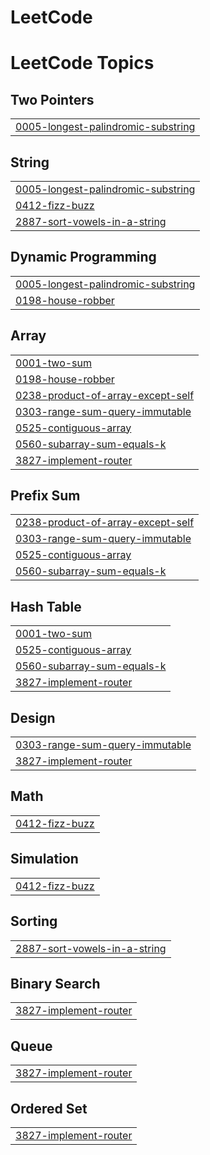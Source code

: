 # LeetCode
<!---LeetCode Topics Start-->
# LeetCode Topics
## Two Pointers
|  |
| ------- |
| [0005-longest-palindromic-substring](https://github.com/vishnukhare/LeetCode/tree/master/0005-longest-palindromic-substring) |
## String
|  |
| ------- |
| [0005-longest-palindromic-substring](https://github.com/vishnukhare/LeetCode/tree/master/0005-longest-palindromic-substring) |
| [0412-fizz-buzz](https://github.com/vishnukhare/LeetCode/tree/master/0412-fizz-buzz) |
| [2887-sort-vowels-in-a-string](https://github.com/vishnukhare/LeetCode/tree/master/2887-sort-vowels-in-a-string) |
## Dynamic Programming
|  |
| ------- |
| [0005-longest-palindromic-substring](https://github.com/vishnukhare/LeetCode/tree/master/0005-longest-palindromic-substring) |
| [0198-house-robber](https://github.com/vishnukhare/LeetCode/tree/master/0198-house-robber) |
## Array
|  |
| ------- |
| [0001-two-sum](https://github.com/vishnukhare/LeetCode/tree/master/0001-two-sum) |
| [0198-house-robber](https://github.com/vishnukhare/LeetCode/tree/master/0198-house-robber) |
| [0238-product-of-array-except-self](https://github.com/vishnukhare/LeetCode/tree/master/0238-product-of-array-except-self) |
| [0303-range-sum-query-immutable](https://github.com/vishnukhare/LeetCode/tree/master/0303-range-sum-query-immutable) |
| [0525-contiguous-array](https://github.com/vishnukhare/LeetCode/tree/master/0525-contiguous-array) |
| [0560-subarray-sum-equals-k](https://github.com/vishnukhare/LeetCode/tree/master/0560-subarray-sum-equals-k) |
| [3827-implement-router](https://github.com/vishnukhare/LeetCode/tree/master/3827-implement-router) |
## Prefix Sum
|  |
| ------- |
| [0238-product-of-array-except-self](https://github.com/vishnukhare/LeetCode/tree/master/0238-product-of-array-except-self) |
| [0303-range-sum-query-immutable](https://github.com/vishnukhare/LeetCode/tree/master/0303-range-sum-query-immutable) |
| [0525-contiguous-array](https://github.com/vishnukhare/LeetCode/tree/master/0525-contiguous-array) |
| [0560-subarray-sum-equals-k](https://github.com/vishnukhare/LeetCode/tree/master/0560-subarray-sum-equals-k) |
## Hash Table
|  |
| ------- |
| [0001-two-sum](https://github.com/vishnukhare/LeetCode/tree/master/0001-two-sum) |
| [0525-contiguous-array](https://github.com/vishnukhare/LeetCode/tree/master/0525-contiguous-array) |
| [0560-subarray-sum-equals-k](https://github.com/vishnukhare/LeetCode/tree/master/0560-subarray-sum-equals-k) |
| [3827-implement-router](https://github.com/vishnukhare/LeetCode/tree/master/3827-implement-router) |
## Design
|  |
| ------- |
| [0303-range-sum-query-immutable](https://github.com/vishnukhare/LeetCode/tree/master/0303-range-sum-query-immutable) |
| [3827-implement-router](https://github.com/vishnukhare/LeetCode/tree/master/3827-implement-router) |
## Math
|  |
| ------- |
| [0412-fizz-buzz](https://github.com/vishnukhare/LeetCode/tree/master/0412-fizz-buzz) |
## Simulation
|  |
| ------- |
| [0412-fizz-buzz](https://github.com/vishnukhare/LeetCode/tree/master/0412-fizz-buzz) |
## Sorting
|  |
| ------- |
| [2887-sort-vowels-in-a-string](https://github.com/vishnukhare/LeetCode/tree/master/2887-sort-vowels-in-a-string) |
## Binary Search
|  |
| ------- |
| [3827-implement-router](https://github.com/vishnukhare/LeetCode/tree/master/3827-implement-router) |
## Queue
|  |
| ------- |
| [3827-implement-router](https://github.com/vishnukhare/LeetCode/tree/master/3827-implement-router) |
## Ordered Set
|  |
| ------- |
| [3827-implement-router](https://github.com/vishnukhare/LeetCode/tree/master/3827-implement-router) |
<!---LeetCode Topics End-->